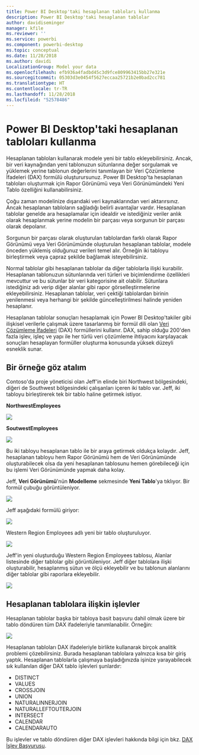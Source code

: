```yaml
---
title: Power BI Desktop'taki hesaplanan tabloları kullanma
description: Power BI Desktop'taki hesaplanan tablolar
author: davidiseminger
manager: kfile
ms.reviewer: ''
ms.service: powerbi
ms.component: powerbi-desktop
ms.topic: conceptual
ms.date: 11/28/2018
ms.author: davidi
LocalizationGroup: Model your data
ms.openlocfilehash: efb936a4fadbd45c3d9fce809963415bb27e321e
ms.sourcegitcommit: 05303d3e0454f5627eccaa25721b2e0bad2cc781
ms.translationtype: HT
ms.contentlocale: tr-TR
ms.lasthandoff: 11/28/2018
ms.locfileid: "52578486"
---
```

# <a name="using-calculated-tables-in-power-bi-desktop"></a>Power BI Desktop'taki hesaplanan tabloları kullanma
Hesaplanan tabloları kullanarak modele yeni bir tablo ekleyebilirsiniz. Ancak, bir veri kaynağından yeni tablonuzun sütunlarına değer sorgulamak ve yüklemek yerine tablonun değerlerini tanımlayan bir Veri Çözümleme İfadeleri (DAX) formülü oluşturursunuz. Power BI Desktop'ta hesaplanan tabloları oluşturmak için Rapor Görünümü veya Veri Görünümündeki Yeni Tablo özelliğini kullanabilirsiniz.

Çoğu zaman modelinize dışarıdaki veri kaynaklarından veri aktarırsınız. Ancak hesaplanan tabloların sağladığı belirli avantajlar vardır. Hesaplanan tablolar genelde ara hesaplamalar için idealdir ve istediğiniz veriler anlık olarak hesaplanmak yerine modelin bir parçası veya sorgunun bir parçası olarak depolanır.

Sorgunun bir parçası olarak oluşturulan tablolardan farklı olarak Rapor Görünümü veya Veri Görünümünde oluşturulan hesaplanan tablolar, modele önceden yüklemiş olduğunuz verileri temel alır. Örneğin iki tabloyu birleştirmek veya çapraz şekilde bağlamak isteyebilirsiniz.

Normal tablolar gibi hesaplanan tablolar da diğer tablolarla ilişki kurabilir. Hesaplanan tablonuzun sütunlarında veri türleri ve biçimlendirme özellikleri mevcuttur ve bu sütunlar bir veri kategorisine ait olabilir. Sütunlara istediğiniz adı verip diğer alanlar gibi rapor görselleştirmelerine ekleyebilirsiniz. Hesaplanan tablolar, veri çektiği tablolardan birinin yenilenmesi veya herhangi bir şekilde güncelleştirilmesi halinde yeniden hesaplanır.

Hesaplanan tablolar sonuçları hesaplamak için Power BI Desktop'takiler gibi ilişkisel verilerle çalışmak üzere tasarlanmış bir formül dili olan [Veri Çözümleme İfadeleri](https://msdn.microsoft.com/library/gg413422.aspx) (DAX) formüllerini kullanır. DAX, sahip olduğu 200'den fazla işlev, işleç ve yapı ile her türlü veri çözümleme ihtiyacını karşılayacak sonuçları hesaplayan formüller oluşturma konusunda yüksek düzeyli esneklik sunar.

## <a name="lets-look-at-an-example"></a>Bir örneğe göz atalım
Contoso'da proje yöneticisi olan Jeff'in elinde biri Northwest bölgesindeki, diğeri de Southwest bölgesindeki çalışanları içeren iki tablo var. Jeff, iki tabloyu birleştirerek tek bir tablo haline getirmek istiyor.

**NorthwestEmployees**

 ![](media/desktop-calculated-tables/calctables_nwempl.png)

**SoutwestEmployees**

 ![](media/desktop-calculated-tables/calctables_swempl.png)

Bu iki tabloyu hesaplanan tablo ile bir araya getirmek oldukça kolaydır. Jeff, hesaplanan tabloyu hem Rapor Görünümü hem de Veri Görünümünde oluşturabilecek olsa da yeni hesaplanan tablosunu hemen görebileceği için bu işlemi Veri Görünümünde yapmak daha kolay.

Jeff, **Veri Görünümü**'nün **Modelleme** sekmesinde **Yeni Tablo**'ya tıklıyor. Bir formül çubuğu görüntüleniyor.

 ![](media/desktop-calculated-tables/calctables_formulabarempty.png)

Jeff aşağıdaki formülü giriyor:

 ![](media/desktop-calculated-tables/calctables_formulabarformula.png)

Western Region Employees adlı yeni bir tablo oluşturuluyor.

 ![](media/desktop-calculated-tables/calctables_westregionempl.png)

Jeff'in yeni oluşturduğu Western Region Employees tablosu, Alanlar listesinde diğer tablolar gibi görüntüleniyor. Jeff diğer tablolara ilişki oluşturabilir, hesaplanmış sütun ve ölçü ekleyebilir ve bu tablonun alanlarını diğer tablolar gibi raporlara ekleyebilir.

 ![](media/desktop-calculated-tables/calctables_fieldlist.png)

## <a name="functions-for-calculated-tables"></a>Hesaplanan tablolara ilişkin işlevler
Hesaplanan tablolar başka bir tabloya basit başvuru dahil olmak üzere bir tablo döndüren tüm DAX ifadeleriyle tanımlanabilir. Örneğin:

 ![](media/desktop-calculated-tables/calctables_formulabarsimpleformula.png)

Hesaplanan tabloları DAX ifadeleriyle birlikte kullanarak birçok analitik problemi çözebilirsiniz. Burada hesaplanan tablolara yalnızca kısa bir giriş yaptık. Hesaplanan tablolarla çalışmaya başladığınızda işinize yarayabilecek sık kullanılan diğer DAX tablo işlevleri şunlardır:

* DISTINCT
* VALUES
* CROSSJOIN
* UNION
* NATURALINNERJOIN
* NATURALLEFTOUTERJOIN
* INTERSECT
* CALENDAR
* CALENDARAUTO

Bu işlevler ve tablo döndüren diğer DAX işlevleri hakkında bilgi için bkz. [DAX İşlev Başvurusu](https://msdn.microsoft.com/ee634396.aspx).

